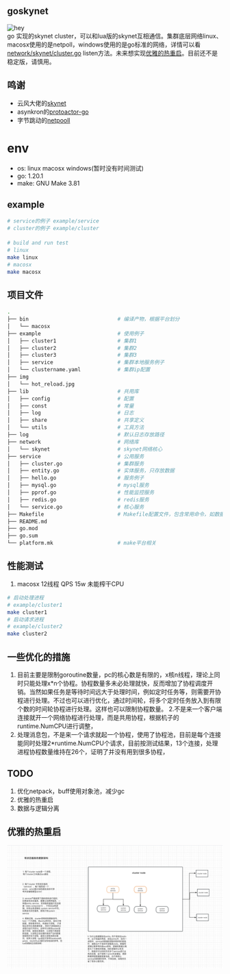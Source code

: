 ## goskynet
![hey](https://raw.githubusercontent.com/llsw/sgoly/dev/doc/sk/img/logo.gif)  
go 实现的skynet cluster，可以和lua版的skynet互相通信。集群底层网络linux、macosx使用的是netpoll，windows使用的是go标准的网络，详情可以看[network/skynet/cluster.go](network/skynet/cluster.go) listen方法。未来想实现[优雅的热重启](#优雅的热重启)。目前还不是稳定版，请慎用。
## 鸣谢
* 云风大佬的[skynet](https://github.com/cloudwu/skynet.git)
* asynkron的[protoactor-go](https://github.com/asynkron/protoactor-go.git)
* 字节跳动的[netpooll](https://github.com/cloudwego/hertz/tree/develop/pkg/network/netpoll)


# env
* os: linux macosx windows(暂时没有时间测试)
* go: 1.20.1
* make: GNU Make 3.81

## example
```bash
# service的例子 example/service
# cluster的例子 example/cluster

# build and run test
# linux
make linux
# macosx
make macosx
```

## 项目文件
```bash
.
├── bin                             # 编译产物，根据平台划分
│   └── macosx
├── example                         # 使用例子
│   ├── cluster1                    # 集群1
│   ├── cluster2                    # 集群2
│   ├── cluster3                    # 集群3
│   ├── service                     # 集群本地服务例子
│   └── clustername.yaml            # 集群ip配置
├── img
│   └── hot_reload.jpg
├── lib                             # 共用库
│   ├── config                      # 配置
│   ├── const                       # 常量
│   ├── log                         # 日志
│   ├── share                       # 共享定义
│   └── utils                       # 工具方法
├── log                             # 默认日志存放路径
├── network                         # 网络库
│   └── skynet                      # skynet网络核心
├── service                         # 公用服务
│   ├── cluster.go                  # 集群服务
│   ├── entity.go                   # 实体服务，只存放数据
│   ├── hello.go                    # 服务例子
│   ├── mysql.go                    # mysql服务
│   ├── pprof.go                    # 性能监控服务
│   ├── redis.go                    # redis服务
│   └── service.go                  # 核心服务
├── Makefile                        # Makefile配置文件，包含常用命令，如数据库orm模型生成命令
├── README.md       
├── go.mod                  
├── go.sum
└── platform.mk                     # make平台相关
```

## 性能测试
1. macosx 12线程 QPS 15w 未能榨干CPU
```bash
# 启动处理进程
# example/cluster1
make cluster1
# 启动请求进程
# example/cluster2  
make cluster2
```

## 一些优化的措施
1. 目前主要是限制goroutine数量，pc的核心数是有限的，x核n线程，理论上同时只能处理x*n个协程。协程数量多未必处理就快，反而增加了协程调度开销。当然如果任务是等待时间远大于处理时间，例如定时任务等，则需要开协程进行处理。不过也可以进行优化，通过时间轮，将多个定时任务放入到有限个数的时间轮协程进行处理。这样也可以限制协程数量。
2.不是来一个客户端连接就开一个网络协程进行处理，而是共用协程，根据机子的runtime.NumCPU进行调整，
3. 处理消息包，不是来一个请求就起一个协程，使用了协程池，目前是每个连接能同时处理2*runtime.NumCPU个请求，目前按测试结果，13个连接，处理进程协程数量维持在26个，证明了并没有用到很多协程，
## TODO

1. 优化netpack，buff使用对象池，减少gc
2. 优雅的热重启
3. 数据与逻辑分离

## 优雅的热重启
![hot_reload](img/hot_reload.jpg)